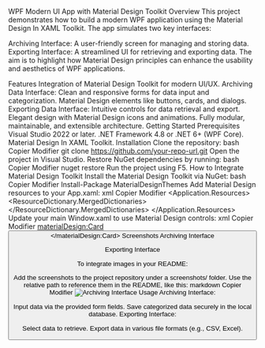 WPF Modern UI App with Material Design Toolkit
Overview
This project demonstrates how to build a modern WPF application using the Material Design In XAML Toolkit. The app simulates two key interfaces:

Archiving Interface: A user-friendly screen for managing and storing data.
Exporting Interface: A streamlined UI for retrieving and exporting data.
The aim is to highlight how Material Design principles can enhance the usability and aesthetics of WPF applications.

Features
Integration of Material Design Toolkit for modern UI/UX.
Archiving Data Interface:
Clean and responsive forms for data input and categorization.
Material Design elements like buttons, cards, and dialogs.
Exporting Data Interface:
Intuitive controls for data retrieval and export.
Elegant design with Material Design icons and animations.
Fully modular, maintainable, and extensible architecture.
Getting Started
Prerequisites
Visual Studio 2022 or later.
.NET Framework 4.8 or .NET 6+ (WPF Core).
Material Design In XAML Toolkit.
Installation
Clone the repository:
bash
Copier
Modifier
git clone https://github.com/your-repo-url.git
Open the project in Visual Studio.
Restore NuGet dependencies by running:
bash
Copier
Modifier
nuget restore
Run the project using F5.
How to Integrate Material Design Toolkit
Install the Material Design Toolkit via NuGet:
bash
Copier
Modifier
Install-Package MaterialDesignThemes
Add Material Design resources to your App.xaml:
xml
Copier
Modifier
<Application.Resources>
    <ResourceDictionary>
        <ResourceDictionary.MergedDictionaries>
            <ResourceDictionary Source="pack://application:,,,/MaterialDesignThemes.Wpf;component/Themes/MaterialDesignTheme.Light.xaml" />
            <ResourceDictionary Source="pack://application:,,,/MaterialDesignThemes.Wpf;component/Themes/MaterialDesignTheme.Defaults.xaml" />
            <ResourceDictionary Source="pack://application:,,,/MaterialDesignColors;component/Themes/Recommended/Primary/MaterialDesignColor.Teal.xaml" />
            <ResourceDictionary Source="pack://application:,,,/MaterialDesignColors;component/Themes/Recommended/Accent/MaterialDesignColor.Orange.xaml" />
        </ResourceDictionary.MergedDictionaries>
    </ResourceDictionary>
</Application.Resources>
Update your main Window.xaml to use Material Design controls:
xml
Copier
Modifier
<materialDesign:Card>
    <TextBlock Text="Welcome to the Archiving Interface" Style="{StaticResource MaterialDesignTitleTextBlock}" />
    <Button Content="Submit" Style="{StaticResource MaterialDesignRaisedButton}" />
</materialDesign:Card>
Screenshots
Archiving Interface

Exporting Interface

To integrate images in your README:

Add the screenshots to the project repository under a screenshots/ folder.
Use the relative path to reference them in the README, like this:
markdown
Copier
Modifier
![Archiving Interface](![github-moderneui](https://github.com/user-attachments/assets/4a5538ba-bf0d-4814-ba14-6a0803012ed4)
)
Usage
Archiving Interface:

Input data via the provided form fields.
Save categorized data securely in the local database.
Exporting Interface:

Select data to retrieve.
Export data in various file formats (e.g., CSV, Excel).
